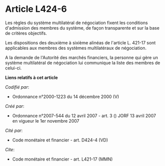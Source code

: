 # Article L424-6

Les règles du système multilatéral de négociation fixent les conditions d'admission des membres du système, de façon
transparente et sur la base de critères objectifs. 

Les dispositions des deuxième à sixième alinéas de l'article L. 421-17 sont applicables aux membres des systèmes
multilatéraux de négociation. 

A la demande de l'Autorité des marchés financiers, la personne qui gère un système multilatéral de négociation lui communique
la liste des membres de celui-ci.

**Liens relatifs à cet article**

_Codifié par_:

  - Ordonnance n°2000-1223 du 14 décembre 2000 (V)

_Créé par_:

  - Ordonnance n°2007-544 du 12 avril 2007 - art. 3 () JORF 13 avril 2007 en vigueur le 1er novembre 2007

_Cité par_:

  - Code monétaire et financier - art. D424-4 (VD)

_Cite_:

  - Code monétaire et financier - art. L421-17 (MMN)

